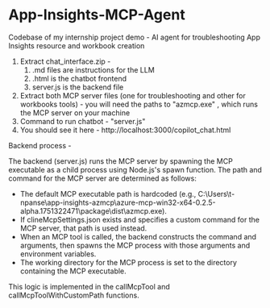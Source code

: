 # App-Insights-MCP-Agent
Codebase of my internship project demo - AI agent for troubleshooting App Insights resource and workbook creation


1. Extract chat_interface.zip -
	1. .md files are instructions for the LLM
	2. .html is the chatbot frontend
	3. server.js is the backend file
2. Extract both MCP server files (one for troubleshooting and other for workbooks tools) - you will need the paths to "azmcp.exe" , which runs the MCP server on your machine
3. Command to run chatbot - "server.js"
4. You should see it here - http://localhost:3000/copilot_chat.html


Backend process -

The backend (server.js) runs the MCP server by spawning the MCP executable as a child process using Node.js's spawn function. The path and command for the MCP server are determined as follows:

- The default MCP executable path is hardcoded (e.g., C:\Users\t-npanse\app-insights-azmcp\azure-mcp-win32-x64-0.2.5-alpha.1751322471\package\dist\azmcp.exe).
- If clineMcpSettings.json exists and specifies a custom command for the MCP server, that path is used instead.
- When an MCP tool is called, the backend constructs the command and arguments, then spawns the MCP process with those arguments and environment variables.
- The working directory for the MCP process is set to the directory containing the MCP executable.

This logic is implemented in the callMcpTool and callMcpToolWithCustomPath functions.
